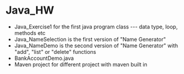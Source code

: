 # Java_HW
* Java_Exercise1 for the first java program class --- data type, loop, methods etc
* Java_NameSelection is the first version of "Name Generator"
* Java_NameDemo is the second version of "Name Generator" with "add", "list" or "delete" functions
* BankAccountDemo.java
* Maven project for different project with maven built in
